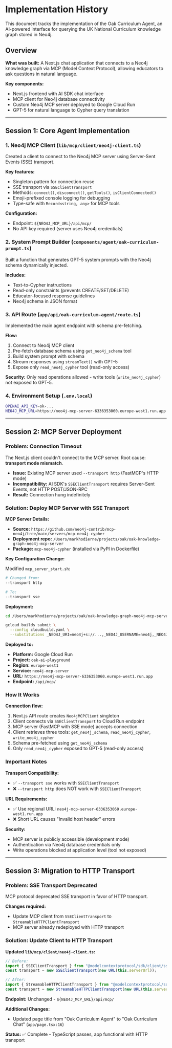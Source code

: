 # Implementation History

This document tracks the implementation of the Oak Curriculum Agent, an AI-powered interface for querying the UK National Curriculum knowledge graph stored in Neo4j.

## Overview

**What was built:** A Next.js chat application that connects to a Neo4j knowledge graph via MCP (Model Context Protocol), allowing educators to ask questions in natural language.

**Key components:**
- Next.js frontend with AI SDK chat interface
- MCP client for Neo4j database connectivity
- Custom Neo4j MCP server deployed to Google Cloud Run
- GPT-5 for natural language to Cypher query translation

---

## Session 1: Core Agent Implementation

### 1. Neo4j MCP Client (`lib/mcp/client/neo4j-client.ts`)

Created a client to connect to the Neo4j MCP server using Server-Sent Events (SSE) transport.

**Key features:**
- Singleton pattern for connection reuse
- SSE transport via `SSEClientTransport`
- Methods: `connect()`, `disconnect()`, `getTools()`, `isClientConnected()`
- Emoji-prefixed console logging for debugging
- Type-safe with `Record<string, any>` for MCP tools

**Configuration:**
- Endpoint: `${NEO4J_MCP_URL}/api/mcp/`
- No API key required (server uses Neo4j credentials)

### 2. System Prompt Builder (`components/agent/oak-curriculum-prompt.ts`)

Built a function that generates GPT-5 system prompts with the Neo4j schema dynamically injected.

**Includes:**
- Text-to-Cypher instructions
- Read-only constraints (prevents CREATE/SET/DELETE)
- Educator-focused response guidelines
- Neo4j schema in JSON format

### 3. API Route (`app/api/oak-curriculum-agent/route.ts`)

Implemented the main agent endpoint with schema pre-fetching.

**Flow:**
1. Connect to Neo4j MCP client
2. Pre-fetch database schema using `get_neo4j_schema` tool
3. Build system prompt with schema
4. Stream responses using `streamText()` with GPT-5
5. Expose only `read_neo4j_cypher` tool (read-only access)

**Security:** Only read operations allowed - write tools (`write_neo4j_cypher`) not exposed to GPT-5.

### 4. Environment Setup (`.env.local`)

```bash
OPENAI_API_KEY=sk-...
NEO4J_MCP_URL=https://neo4j-mcp-server-6336353060.europe-west1.run.app
```

---

## Session 2: MCP Server Deployment

### Problem: Connection Timeout

The Next.js client couldn't connect to the MCP server. Root cause: **transport mode mismatch**.

- **Issue:** Existing MCP server used `--transport http` (FastMCP's HTTP mode)
- **Incompatibility:** AI SDK's `SSEClientTransport` requires Server-Sent Events, not HTTP POST/JSON-RPC
- **Result:** Connection hung indefinitely

### Solution: Deploy MCP Server with SSE Transport

**MCP Server Details:**
- **Source:** `https://github.com/neo4j-contrib/mcp-neo4j/tree/main/servers/mcp-neo4j-cypher`
- **Deployment repo:** `/Users/markhodierne/projects/oak/oak-knowledge-graph-neo4j-mcp-server`
- **Package:** `mcp-neo4j-cypher` (installed via PyPI in Dockerfile)

**Key Configuration Change:**

Modified `mcp_server_start.sh`:
```bash
# Changed from:
--transport http

# To:
--transport sse
```

**Deployment:**
```bash
cd /Users/markhodierne/projects/oak/oak-knowledge-graph-neo4j-mcp-server

gcloud builds submit \
  --config cloudbuild.yaml \
  --substitutions _NEO4J_URI=neo4j+s://...,_NEO4J_USERNAME=neo4j,_NEO4J_PASSWORD=...
```

**Deployed to:**
- **Platform:** Google Cloud Run
- **Project:** `oak-ai-playground`
- **Region:** `europe-west1`
- **Service:** `neo4j-mcp-server`
- **URL:** `https://neo4j-mcp-server-6336353060.europe-west1.run.app`
- **Endpoint:** `/api/mcp/`

### How It Works

**Connection flow:**
1. Next.js API route creates `Neo4jMCPClient` singleton
2. Client connects via `SSEClientTransport` to Cloud Run endpoint
3. MCP server (FastMCP with SSE mode) accepts connection
4. Client retrieves three tools: `get_neo4j_schema`, `read_neo4j_cypher`, `write_neo4j_cypher`
5. Schema pre-fetched using `get_neo4j_schema`
6. Only `read_neo4j_cypher` exposed to GPT-5 (read-only access)

### Important Notes

**Transport Compatibility:**
- ✅ `--transport sse` works with `SSEClientTransport`
- ❌ `--transport http` does NOT work with `SSEClientTransport`

**URL Requirements:**
- ✅ Use regional URL: `neo4j-mcp-server-6336353060.europe-west1.run.app`
- ❌ Short URL causes "Invalid host header" errors

**Security:**
- MCP server is publicly accessible (development mode)
- Authentication via Neo4j database credentials only
- Write operations blocked at application level (tool not exposed)

---

## Session 3: Migration to HTTP Transport

### Problem: SSE Transport Deprecated

MCP protocol deprecated SSE transport in favor of HTTP transport.

**Changes required:**
- Update MCP client from `SSEClientTransport` to `StreamableHTTPClientTransport`
- MCP server already redeployed with HTTP transport

### Solution: Update Client to HTTP Transport

**Updated `lib/mcp/client/neo4j-client.ts`:**

```typescript
// Before:
import { SSEClientTransport } from "@modelcontextprotocol/sdk/client/sse.js";
const transport = new SSEClientTransport(new URL(this.serverUrl));

// After:
import { StreamableHTTPClientTransport } from "@modelcontextprotocol/sdk/client/streamableHttp.js";
const transport = new StreamableHTTPClientTransport(new URL(this.serverUrl));
```

**Endpoint:** Unchanged - `${NEO4J_MCP_URL}/api/mcp/`

**Additional Changes:**
- Updated page title from "Oak Curriculum Agent" to "Oak Curriculum Chat" (`app/page.tsx:16`)

**Status:** ✅ Complete - TypeScript passes, app functional with HTTP transport
